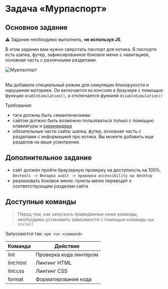 # Задача «Мурпаспорт»

## Основное задание

:warning: Задание необходимо выполнить, **не используя JS**.

В этом задании вам нужно сверстать паспорт для котика. 
В паспорте есть шапка, футер, зафиксированное боковое меню с навигацией, основная часть с различными разделами.


<img src="https://yastatic.net/s3/pandora/images/mur_passport.png" title="Мурпаспорт" />
<br />
<br />

Мы добавили специальный режим для симуляции близорукости и нарушения моторики.
Он включается из консоли в браузере с помощью функции `enableSimulation()`, а отключается функией `disableSimulation() ` 

Требования:
- тэги должны быть семантическими
- сайтом должно быть возможно пользоваться только с помощью клавиатуры и [скринридера](https://frontend-ifmo-2019.now.sh/ux/05-accessibility/assets/player/KeynoteDHTMLPlayer.html#14)
- обязательные части сайта: шапка, футер, основная часть с разделами с информацией про котика. Вы можете добавить еще разделов на ваше усмотрение. 

## Дополнительное задание

- сайт должен пройти браузерную проверку на доступность на 100%. `Devtools -> Вкладка audit -> проверка accessibility на desktop`
- реализовать боковое меню: пункты меню переводят к соответствующим разделам сайта

## Доступные команды

> Перед тем, как запускать приведенные ниже команды, необходимо установить зависимости с помощью команды `npm install`

Запускаются так: `npm run <command>`

| Команда   | Действие               |
| --------- | ---------------------- |
| lint      | Проверка кода линтером |
| lint:html | Линтинг HTML           |
| lint:css  | Линтинг CSS            |
| format    | Форматирование кода    |
